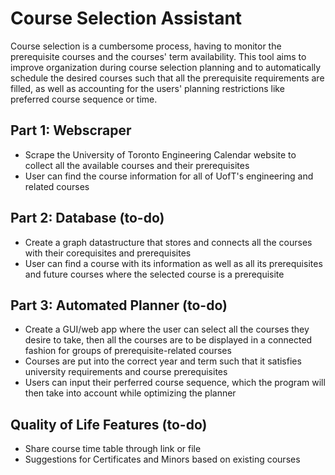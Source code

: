 # Course Selection Assistant

Course selection is a cumbersome process, having to monitor the prerequisite courses and the courses' term availability. This tool aims to improve organization during course selection planning and to automatically schedule the desired courses such that all the prerequisite requirements are filled, as well as accounting for the users' planning restrictions like preferred course sequence or time.

## Part 1: Webscraper

- Scrape the University of Toronto Engineering Calendar website to collect all the available courses and their prerequisites
- User can find the course information for all of UofT's engineering and related courses

## Part 2: Database (to-do)

- Create a graph datastructure that stores and connects all the courses with their corequisites and prerequisites
- User can find a course with its information as well as all its prerequisites and future courses where the selected course is a prerequisite

## Part 3: Automated Planner (to-do)

- Create a GUI/web app where the user can select all the courses they desire to take, then all the courses are to be displayed in a connected fashion for groups of prerequisite-related courses
- Courses are put into the correct year and term such that it satisfies university requirements and course prerequisites
- Users can input their perferred course sequence, which the program will then take into account while optimizing the planner

## Quality of Life Features (to-do)

- Share course time table through link or file
- Suggestions for Certificates and Minors based on existing courses